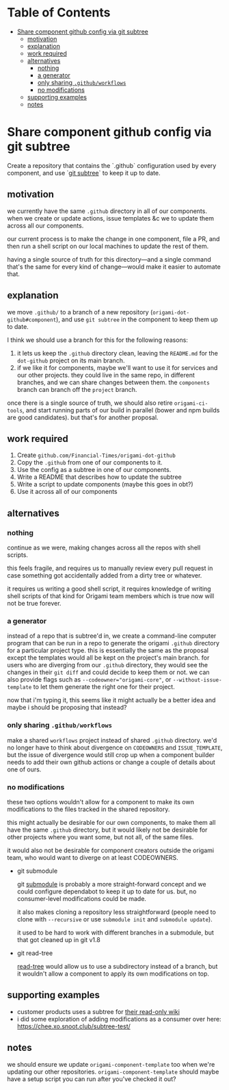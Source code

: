 # Table of Contents

-   [Share component github config via git subtree](#share-component-github-config-via-git-subtree)
	-   [motivation](#motivation)
	-   [explanation](#explanation)
	-   [work required](#work-required)
	-   [alternatives](#alternatives)
		-   [nothing](#nothing)
		-   [a generator](#a-generator)
		-   [only sharing `.github/workflows`](#only-sharing-~-github-workflows~)
		-   [no modifications](#no-modifications)
	-   [supporting examples](#supporting-examples)
	-   [notes](#notes)


<a id="share-component-github-config-via-git-subtree"></a>

# Share component github config via git subtree

Create a repository that contains the \`.github\` configuration used by every
component, and use \`[git subtree](https://git-scm.com/book/en/v2/Git-Tools-Advanced-Merging#_subtree_merge)\` to keep it up to date.


<a id="motivation"></a>

## motivation

we currently have the same `.github` directory in all of our components. when we create or update actions, issue templates &c we to update them across all our components.

our current process is to make the change in one component, file a PR, and then run a shell script on our local machines to update the rest of them.

having a single source of truth for this directory—and a single command that's the same for every kind of change—would make it easier to automate that.


<a id="explanation"></a>

## explanation

we move `.github/` to a branch of a new repository (`origami-dot-github#component`), and use `git subtree` in the component to keep them up to date.

I think we should use a branch for this for the following reasons:

1.  it lets us keep the `.github` directory clean, leaving the `README.md` for the `dot-github` project on its main branch.
2.  if we like it for components, maybe we'll want to use it for services and our other projects. they could live in the same repo, in different branches, and we can share changes between them. the `components` branch can branch off the `project` branch.

once there is a single source of truth, we should also retire `origami-ci-tools`, and start running parts of our build in parallel (bower and npm builds are good candidates). but that's for another proposal.


<a id="work-required"></a>

## work required

1.  Create `github.com/Financial-Times/origami-dot-github`
2.  Copy the `.github` from one of our components to it.
3.  Use the config as a subtree in one of our components.
4.  Write a README that describes how to update the subtree
5.  Write a script to update components (maybe this goes in obt?)
6.  Use it across all of our components


<a id="alternatives"></a>

## alternatives


<a id="nothing"></a>

### nothing

continue as we were, making changes across all the repos with shell scripts.

this feels fragile, and requires us to manually review every pull request in case something got accidentally added from a dirty tree or whatever.

it requires us writing a good shell script, it requires knowledge of writing shell scripts of that kind for Origami team members which is true now will not be true forever.


<a id="a-generator"></a>

### a generator

instead of a repo that is subtree'd in, we create a command-line computer program that can be run in a repo to <span class="underline">generate</span> the origami `.github` directory for a particular project type. this is essentially the same as the proposal except the templates would all be kept on the project's main branch.
for users who are diverging from our `.github` directory, they would see the changes in their `git diff` and could decide to keep them or not. we can also provide flags such as `--codeowner="origami-core"`, or `--without-issue-template` to let them generate the right one for their project.

now that i'm typing it, this seems like it might actually be a better idea and maybe i should be proposing that instead?


<a id="only-sharing-~-github-workflows~"></a>

### only sharing `.github/workflows`

make a shared `workflows` project instead of shared `.github` directory.
we'd no longer have to think about divergence on `CODEOWNERS` and `ISSUE_TEMPLATE`, but the issue of divergence  would still crop up when a component builder needs to add their own github actions or change a couple of details about one of ours.


<a id="no-modifications"></a>

### no modifications

these two options wouldn't allow for a component to make its own modifications to the files tracked in the shared repository.

this might actually be desirable for our own components, to make them all have the same `.github` directory, but it would likely not be desirable for other projects where you want some, but not all, of the same files.

it would also not be desirable for component creators outside the origami team, who would want to diverge on at least CODEOWNERS.

-   git submodule

	git [submodule](https://git-scm.com/docs/git-submodule) is probably a more straight-forward concept and we could configure dependabot to keep it up to date for us. but, no consumer-level modifications could be made.

	it also makes cloning a repository less straightforward (people need to clone with `--recursive` or use `submodule init` and `submodule update`).

	it used to be hard to work with different branches in a submodule, but that got cleaned up in git v1.8

-   git read-tree

	[read-tree](https://git-scm.com/docs/git-read-tree) would allow us to use a subdirectory instead of a branch, but it wouldn't allow a component to apply its own modifications on top.


<a id="supporting-examples"></a>

## supporting examples

-   customer products uses a subtree for [their read-only wiki](https://github.com/Financial-Times/customer-products#developing)
-   i did some exploration of adding modifications as a consumer over here: <https://chee.xo.snoot.club/subtree-test/>


<a id="notes"></a>

## notes

we should ensure we update `origami-component-template` too when we're updating our other repositories. `origami-component-template` should maybe have a setup script you can run after you've checked it out?
